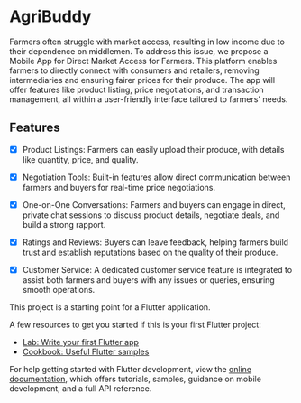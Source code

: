 # AgriBuddy

Farmers often struggle with market access, resulting in low income due to their dependence 
on middlemen. To address this issue, we propose a Mobile App for Direct Market Access for 
Farmers. This platform enables farmers to directly connect with consumers and retailers, 
removing intermediaries and ensuring fairer prices for their produce. The app will offer 
features like product listing, price negotiations, and transaction management, all within a 
user-friendly interface tailored to farmers' needs.

## Features
- [x] Product Listings: Farmers can easily upload their produce, with details like quantity, price, and quality.
- [x] Negotiation Tools: Built-in features allow direct communication between farmers and buyers for real-time price negotiations.
- [x] One-on-One Conversations: Farmers and buyers can engage in direct, private chat sessions to discuss product details, negotiate deals, and build a strong rapport.
- [x] Ratings and Reviews: Buyers can leave feedback, helping farmers build trust and establish reputations based on the quality of their produce.
- [x] Customer Service: A dedicated customer service feature is integrated to assist both farmers and buyers with any issues or queries, ensuring smooth operations.





This project is a starting point for a Flutter application.

A few resources to get you started if this is your first Flutter project:

- [Lab: Write your first Flutter app](https://docs.flutter.dev/get-started/codelab)
- [Cookbook: Useful Flutter samples](https://docs.flutter.dev/cookbook)

For help getting started with Flutter development, view the
[online documentation](https://docs.flutter.dev/), which offers tutorials,
samples, guidance on mobile development, and a full API reference.
